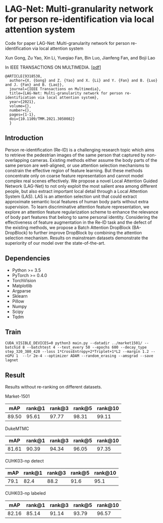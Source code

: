 # LAG-Net: Multi-granularity network for person re-identification via local attention system

Code for paper LAG-Net: Multi-granularity network for person re-identification via local attention system

Xun Gong, Zu Yao, Xin Li, Yueqiao Fan, Bin Luo, Jianfeng Fan, and Boji Lao

In IEEE TRANSACTIONS ON MULTIMEDIA. [[pdf]](https://ieeexplore.ieee.org/document/9318538)

```
@ARTICLE{9318538,
  author={X. {Gong} and Z. {Yao} and X. {Li} and Y. {Fan} and B. {Luo} and J. {Fan} and B. {Lao}},
  journal={IEEE Transactions on Multimedia}, 
  title={LAG-Net: Multi-granularity network for person re-identification via local attention system}, 
  year={2021},
  volume={},
  number={},
  pages={1-1},
  doi={10.1109/TMM.2021.3050082}
  }
```


## Introduction
Person re-identification (Re-ID) is a challenging research topic which aims to retrieve the pedestrian images of the same person that captured by non-overlapping cameras. Existing methods either assume the body parts of the same person are well-aligned, or use attention selection mechanisms to constrain the effective region of feature learning. But these methods  concentrate only on coarse feature representation and cannot model complex real scenes effectively. We propose a novel Local Attention Guided Network (LAG-Net) to not only exploit the most salient area among different people, but also extract important local detail through a Local Attention System (LAS). LAS is an attention selection unit that could extract approximate semantic local features of human body parts without extra supervision. To learn discriminative attention feature representation, we explore an attention feature regularization scheme to enhance the relevance of body part features that belong to same personal identity. Considering the effectiveness of feature augmentation in the Re-ID task and the defect of the existing methods, we propose a Batch Attention DropBlock (BA-DropBlock) to further improve DropBlock by combining the attention selection mechanism. Results on mainstream datasets demonstrate the superiority of our model over the state-of-the-art.

## Dependencies
* Python >= 3.5
* PyTorch >= 0.4.0
* TorchVision
* Matplotlib
* Argparse
* Sklearn
* Pillow
* Numpy
* Scipy
* Tqdm

## Train
```
CUDA_VISIBLE_DEVICES=0 python3 main.py --datadir ../market1501/ --batchid 8 --batchtest 4 --test_every 50 --epochs 600 --decay_type step_320_380_420 --loss 1*CrossEntropy+2*Triplet+1*L2 --margin 1.2 --nGPU 1  --lr 2e-4 --optimizer ADAM --random_erasing --amsgrad --save lagnet
```
## Result
Results without re-ranking on different datasets.

Market-1501

| mAP | rank@1 | rank@3  | rank@5 | rank@10 |
| --- | --- | --- | --- | --- |
| 89.50 | 95.61 | 97.77 | 98.31 | 99.11 |

DukeMTMC

| mAP | rank@1 | rank@3  | rank@5 | rank@10 |
| --- | --- | --- | --- | --- |
| 81.61 | 90.39 | 94.34 | 96.05 | 97.35 |

CUHK03-np detect
    
| mAP | rank@1 | rank@3  | rank@5 | rank@10 |
| --- | --- | --- | --- | --- |
| 79.1 | 82.4 | 88.2 | 91.6 | 95.1 |

CUHK03-np labeled

| mAP | rank@1 | rank@3  | rank@5 | rank@10 |
| --- | --- | --- | --- | --- |
| 82.16 | 85.14 | 91.14 | 93.79 | 96.57 |


